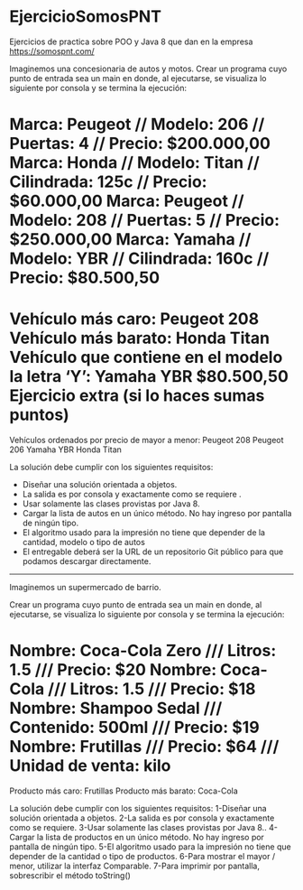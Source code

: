 # EjercicioSomosPNT

Ejercicios de practica sobre POO y Java 8 que dan en la empresa https://somospnt.com/

Imaginemos una concesionaria de autos y motos.
Crear un programa cuyo punto de entrada sea un main en donde, al ejecutarse, se visualiza
lo siguiente por consola y se termina la ejecución:

Marca: Peugeot // Modelo: 206 // Puertas: 4 // Precio: $200.000,00
Marca: Honda // Modelo: Titan // Cilindrada: 125c // Precio: $60.000,00
Marca: Peugeot // Modelo: 208 // Puertas: 5 // Precio: $250.000,00
Marca: Yamaha // Modelo: YBR // Cilindrada: 160c // Precio: $80.500,50
=============================
Vehículo más caro: Peugeot 208
Vehículo más barato: Honda Titan
Vehículo que contiene en el modelo la letra ‘Y’: Yamaha YBR $80.500,50
Ejercicio extra (si lo haces sumas puntos)
=============================
Vehículos ordenados por precio de mayor a menor:
Peugeot 208
Peugeot 206
Yamaha YBR
Honda Titan

La solución debe cumplir con los siguientes requisitos:
- Diseñar una solución orientada a objetos.
- La salida es por consola y exactamente como se requiere .
- Usar solamente las clases provistas por Java 8.
- Cargar la lista de autos en un único método. No hay ingreso por pantalla de ningún tipo.
- El algoritmo usado para la impresión no tiene que depender de la cantidad, modelo o tipo
de autos
- El entregable deberá ser la URL de un repositorio Git público para que podamos
descargar directamente.

-----------------------------------------------------------------------------------------------------------------------------


Imaginemos un supermercado de barrio.

Crear un programa cuyo punto de entrada sea un main en donde, al ejecutarse, se visualiza lo siguiente por consola y se 
termina la ejecución:

Nombre: Coca-Cola Zero /// Litros: 1.5 /// Precio: $20
Nombre: Coca-Cola /// Litros: 1.5 /// Precio: $18
Nombre: Shampoo Sedal /// Contenido: 500ml /// Precio: $19
Nombre: Frutillas /// Precio: $64 /// Unidad de venta: kilo
=============================
Producto más caro: Frutillas
Producto más barato: Coca-Cola

La solución debe cumplir con los siguientes requisitos:
  1-Diseñar una solución orientada a objetos.
  2-La salida es por consola y exactamente como se requiere.
  3-Usar solamente las clases provistas por Java 8..
  4-Cargar la lista de productos en un único método. No hay ingreso por pantalla de ningún tipo.
  5-El algoritmo usado para la impresión no tiene que depender de la cantidad o tipo de productos.
  6-Para mostrar el mayor / menor, utilizar la interfaz Comparable.
  7-Para imprimir por pantalla, sobrescribir el método toString()
  
  
